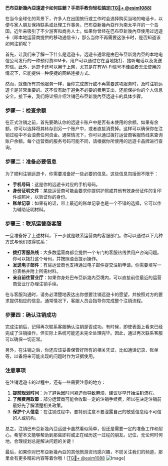 **巴布亞新幾內亞遠遊卡如何註銷？手把手教你轻松搞定[[TG💪+ @esim1088](https://t.me/s/esim1088)]**

在当今全球化的背景下，许多人在出国旅行或工作时会选择购买当地的电话卡，以便与家人朋友保持联系或处理工作事务。巴布亞新幾內亞作为南太平洋的一个岛国，近年来吸引了不少游客和商务人士。如果你曾经在巴布亞新幾內亞使用过远遊卡（即本地运营商提供的移动通信卡），那么当你不再需要这张卡时，是否知道该如何注销呢？

首先，让我们来了解一下什么是远遊卡。远遊卡通常是由巴布亞新幾內亞的本地电信公司发行的一种预付费SIM卡，用户可以通过它在当地拨打、接听电话以及发送短信。此外，远遊卡还可以用于上网，尤其是在有Wi-Fi信号不佳或者无法使用的情况下，它能提供一种便捷的网络连接方式。

然而，就像所有其他服务一样，当你完成旅行或不再需要这项服务时，及时注销远遊卡是非常重要的。这不仅有助于避免不必要的费用支出，还能保护你的个人信息安全。接下来，我们将详细介绍注销巴布亞新幾內亞远遊卡的具体步骤。

### 步骤一：检查余额

在正式注销之前，首先要确认你的远遊卡账户中是否有未使用的余额。如果有余额，你可以选择将其转存到另一个账户中，或者直接消费掉。这样可以确保你在注销过程中不会浪费任何资金。通常情况下，你可以通过拨打运营商客服热线来查询账户余额。每个运营商的服务号码可能不同，请根据你所使用的远遊卡品牌进行查询。

### 步骤二：准备必要信息

为了顺利注销远遊卡，你需要准备好一些必要的信息。这些信息包括但不限于：

- **手机号码**：这是你的远遊卡对应的手机号码。
- **身份证明文件**：某些运营商可能会要求你提供护照或其他有效身份证件的复印件或照片，以验证你的身份。
- **账单记录**：如果有的话，带上最近的账单记录也是一个不错的选择，它可以作为辅助证明材料。

### 步骤三：联系运营商客服

一旦准备好了上述材料，下一步就是联系运营商的客服部门。你可以通过以下几种方式与他们取得联系：

- **拨打客服热线**：大多数运营商都会提供一个专门的客服热线供用户咨询问题。你可以拨打这个号码，并按照语音提示操作。
- **发送电子邮件**：有些运营商也支持通过电子邮件提交注销申请。你需要填写一份表格并附上所需材料。
- **亲自前往营业厅**：如果你身处巴布亞新幾內亞境内，可以直接前往最近的运营商营业厅办理注销手续。

在与客服沟通时，请务必清楚地表达出你想要注销远遊卡的愿望，并按照对方的要求提供相应的信息。通常情况下，客服人员会指导你完成整个注销流程。

### 步骤四：确认注销成功

完成注销后，记得再次联系客服确认注销是否成功。有时候，即使表面上看来已经完成了注销操作，但实际上系统可能还未完全处理完毕。因此，通过再次联系客服可以确保一切正常。

另外，在注销之后，你还应该妥善保管好所有的相关凭证，比如通话记录、账单等，以备将来可能出现的问题时作为证据使用。

### 注意事项

在注销远遊卡的过程中，还有一些需要注意的地方：

1. **提前规划时间**：为了避免因时间紧迫而导致麻烦，建议尽早开始注销流程。
2. **了解费用政策**：部分运营商可能会收取一定的注销手续费，所以在决定注销前最好先了解清楚相关政策。
3. **保护个人信息**：在注销过程中，要特别注意不要泄露自己的敏感信息给不可信的人或机构。

总之，注销巴布亞新幾內亞远遊卡虽然看似简单，但还是需要一定的准备工作和耐心。希望本文能够帮助到那些即将或正在经历这一过程的朋友。记住，无论何时何地，合理规划总是解决问题的关键！

最后，如果你对巴布亞新幾內亞的其他旅游资讯感兴趣，不妨关注我们的频道，那里会有更多精彩内容等着你哦！[[TG💪+ @esim1088](https://t.me/s/esim1088) ![Image](https://i.postimg.cc/4NQfJmqS/Snipaste-2025-05-13-00-14-12.png)]